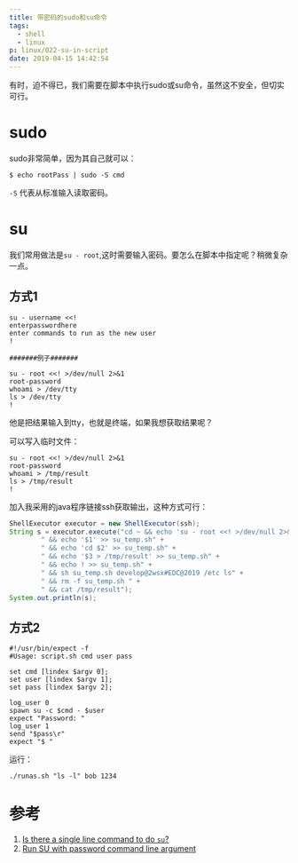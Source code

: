 ```yaml
---
title: 带密码的sudo和su命令
tags:
  - shell
  - linux
p: linux/022-su-in-script
date: 2019-04-15 14:42:54
---
```


有时，迫不得已，我们需要在脚本中执行sudo或su命令，虽然这不安全，但切实可行。

# sudo
sudo非常简单，因为其自己就可以：
```shell
$ echo rootPass | sudo -S cmd
```
`-S` 代表从标准输入读取密码。

# su
我们常用做法是`su - root`,这时需要输入密码。要怎么在脚本中指定呢？稍微复杂一点。

## 方式1

```shell
su - username <<!
enterpasswordhere
enter commands to run as the new user
!

#######例子#######

su - root <<! >/dev/null 2>&1
root-password
whoami > /dev/tty
ls > /dev/tty
!
```
他是把结果输入到tty，也就是终端，如果我想获取结果呢？

可以写入临时文件：
```shell
su - root <<! >/dev/null 2>&1
root-password
whoami > /tmp/result
ls > /tmp/result
!
```
加入我采用的java程序链接ssh获取输出，这种方式可行：

```java
ShellExecutor executor = new ShellExecutor(ssh);
String s = executor.execute("cd ~ && echo 'su - root <<! >/dev/null 2>&1' > su_temp.sh" +
        " && echo '$1' >> su_temp.sh" +
        " && echo 'cd $2' >> su_temp.sh" +
        " && echo '$3 > /tmp/result' >> su_temp.sh" +
        " && echo ! >> su_temp.sh" +
        " && sh su_temp.sh develop@2wsx#EDC@2019 /etc ls" +
        " && rm -f su_temp.sh " +
        " && cat /tmp/result");
System.out.println(s);
```
## 方式2
```shell
#!/usr/bin/expect -f
#Usage: script.sh cmd user pass

set cmd [lindex $argv 0];
set user [lindex $argv 1];
set pass [lindex $argv 2];

log_user 0
spawn su -c $cmd - $user
expect "Password: "
log_user 1
send "$pass\r"
expect "$ "

```
运行：
```shell
./runas.sh "ls -l" bob 1234
```

# 参考
1. [Is there a single line command to do `su`?](https://askubuntu.com/questions/354838/is-there-a-single-line-command-to-do-su)
2. [Run SU with password command line argument](https://coderwall.com/p/0wgrwq/run-su-with-password-command-line-argument)





